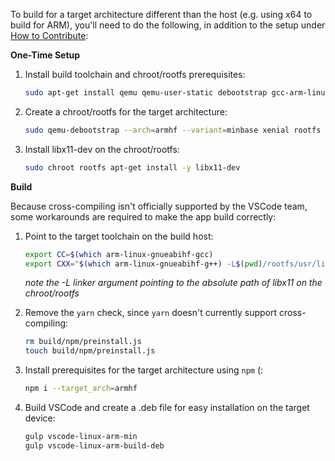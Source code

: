 To build for a target architecture different than the host (e.g. using x64 to build for ARM), you'll need to do the following, in addition to the setup under [How to Contribute](https://github.com/Microsoft/vscode/wiki/How-to-Contribute):

**One-Time Setup**

1. Install build toolchain and chroot/rootfs prerequisites:

   ```bash
   sudo apt-get install qemu qemu-user-static debootstrap gcc-arm-linux-gnueabihf g++-arm-linux-gnueabihf
   ```

1. Create a chroot/rootfs for the target architecture:

   ```bash
   sudo qemu-debootstrap --arch=armhf --variant=minbase xenial rootfs
   ```

1. Install libx11-dev on the chroot/rootfs:

   ```bash
   sudo chroot rootfs apt-get install -y libx11-dev
   ```

**Build**

Because cross-compiling isn't officially supported by the VSCode team, some workarounds are required to make the app build correctly:

1. Point to the target toolchain on the build host:

   ```bash
   export CC=$(which arm-linux-gnueabihf-gcc)
   export CXX="$(which arm-linux-gnueabihf-g++) -L$(pwd)/rootfs/usr/lib/arm-linux-gnueabihf/"
   ```

   *note the -L linker argument pointing to the absolute path of libx11 on the chroot/rootfs*
   
1. Remove the `yarn` check, since `yarn` doesn't currently support cross-compiling:

   ```bash
   rm build/npm/preinstall.js
   touch build/npm/preinstall.js
   ```

1. Install prerequisites for the target architecture using `npm` (:

   ```bash
   npm i --target_arch=armhf
   ```

1. Build VSCode and create a .deb file for easy installation on the target device:

   ```bash
   gulp vscode-linux-arm-min
   gulp vscode-linux-arm-build-deb
   ```
